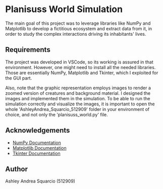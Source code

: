 
# Planisuss World Simulation
The main goal of this project was to leverage libraries like NumPy and Matplotlib to develop a fictitious ecosystem and extract data from it, in order to study the complex interactions driving its inhabitants' lives.
## Requirements

The project was developed in VSCode, so its working is assured in that environment. However, one might need to install all the needed libraries. Those are essentially NumPy, Matplotlib and Tkinter, which I exploited for the GUI part.

Also, note that the graphic representation employs images to render a zoomed version of creatures and background material. I designed the images and implemented them in the simulation. To be able to run the simulation correctly and visualize the images, it is important to open the whole 'AshleyAndrea_Squarcio_512909' folder in your environment of choice, and not only the 'planisuss_world.py' file. 
## Acknowledgements
- [NumPy Documentation](https://numpy.org/doc/stable/)
- [Matplotlib Documentation](https://matplotlib.org/stable/index.html)
- [Tkinter Documentation](https://docs.python.org/3/library/tk.html)
## Author
Ashley Andrea Squarcio (512909)